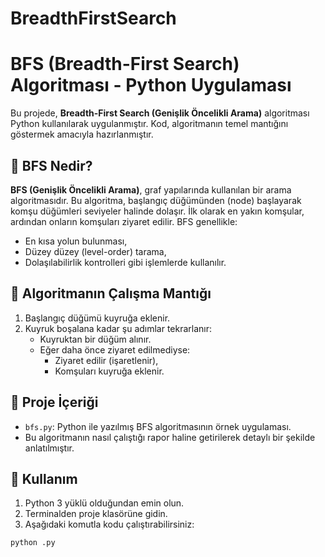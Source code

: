 # BreadthFirstSearch

# BFS (Breadth-First Search) Algoritması - Python Uygulaması

Bu projede, **Breadth-First Search (Genişlik Öncelikli Arama)** algoritması Python kullanılarak uygulanmıştır. Kod, algoritmanın temel mantığını göstermek amacıyla hazırlanmıştır.

## 📌 BFS Nedir?

**BFS (Genişlik Öncelikli Arama)**, graf yapılarında kullanılan bir arama algoritmasıdır. Bu algoritma, başlangıç düğümünden (node) başlayarak komşu düğümleri seviyeler halinde dolaşır. İlk olarak en yakın komşular, ardından onların komşuları ziyaret edilir. BFS genellikle:

- En kısa yolun bulunması,
- Düzey düzey (level-order) tarama,
- Dolaşılabilirlik kontrolleri gibi işlemlerde kullanılır.

## 🧠 Algoritmanın Çalışma Mantığı

1. Başlangıç düğümü kuyruğa eklenir.
2. Kuyruk boşalana kadar şu adımlar tekrarlanır:
   - Kuyruktan bir düğüm alınır.
   - Eğer daha önce ziyaret edilmediyse:
     - Ziyaret edilir (işaretlenir),
     - Komşuları kuyruğa eklenir.

## 📁 Proje İçeriği

- `bfs.py`: Python ile yazılmış BFS algoritmasının örnek uygulaması.
- Bu algoritmanın nasıl çalıştığı rapor haline getirilerek detaylı bir şekilde anlatılmıştır.

## 🧪 Kullanım

1. Python 3 yüklü olduğundan emin olun.
2. Terminalden proje klasörüne gidin.
3. Aşağıdaki komutla kodu çalıştırabilirsiniz:

```bash
python .py

